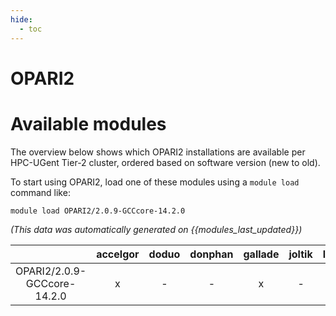 ```yaml
---
hide:
  - toc
---
```


OPARI2
======

# Available modules


The overview below shows which OPARI2 installations are available per HPC-UGent Tier-2 cluster, ordered based on software version (new to old).

To start using OPARI2, load one of these modules using a `module load` command like:

```shell
module load OPARI2/2.0.9-GCCcore-14.2.0
```

*(This data was automatically generated on {{modules_last_updated}})*

| |accelgor|doduo|donphan|gallade|joltik|litleo|shinx|
| :---: | :---: | :---: | :---: | :---: | :---: | :---: | :---: |
|OPARI2/2.0.9-GCCcore-14.2.0|x|-|-|x|-|x|x|
